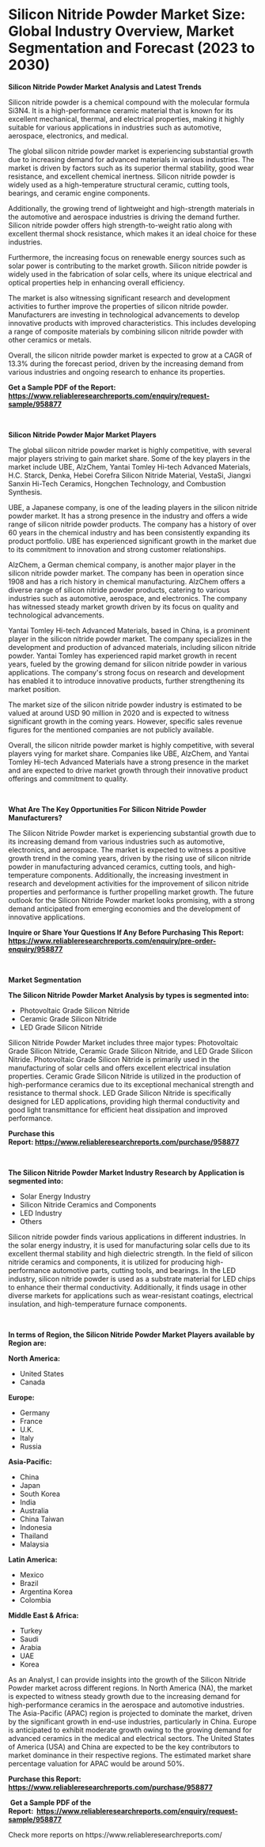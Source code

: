 <p><h1>Silicon Nitride Powder Market Size: Global Industry Overview, Market Segmentation and Forecast (2023 to 2030)</h1></p><p><strong>Silicon Nitride Powder Market Analysis and Latest Trends</strong></p>
<p><p>Silicon nitride powder is a chemical compound with the molecular formula Si3N4. It is a high-performance ceramic material that is known for its excellent mechanical, thermal, and electrical properties, making it highly suitable for various applications in industries such as automotive, aerospace, electronics, and medical.</p><p>The global silicon nitride powder market is experiencing substantial growth due to increasing demand for advanced materials in various industries. The market is driven by factors such as its superior thermal stability, good wear resistance, and excellent chemical inertness. Silicon nitride powder is widely used as a high-temperature structural ceramic, cutting tools, bearings, and ceramic engine components.</p><p>Additionally, the growing trend of lightweight and high-strength materials in the automotive and aerospace industries is driving the demand further. Silicon nitride powder offers high strength-to-weight ratio along with excellent thermal shock resistance, which makes it an ideal choice for these industries.</p><p>Furthermore, the increasing focus on renewable energy sources such as solar power is contributing to the market growth. Silicon nitride powder is widely used in the fabrication of solar cells, where its unique electrical and optical properties help in enhancing overall efficiency.</p><p>The market is also witnessing significant research and development activities to further improve the properties of silicon nitride powder. Manufacturers are investing in technological advancements to develop innovative products with improved characteristics. This includes developing a range of composite materials by combining silicon nitride powder with other ceramics or metals.</p><p>Overall, the silicon nitride powder market is expected to grow at a CAGR of 13.3% during the forecast period, driven by the increasing demand from various industries and ongoing research to enhance its properties.</p></p>
<p><strong>Get a Sample PDF of the Report:&nbsp; <a href="https://www.reliableresearchreports.com/enquiry/request-sample/958877">https://www.reliableresearchreports.com/enquiry/request-sample/958877</a></strong></p>
<p>&nbsp;</p>
<p><strong>Silicon Nitride Powder Major Market Players</strong></p>
<p><p>The global silicon nitride powder market is highly competitive, with several major players striving to gain market share. Some of the key players in the market include UBE, AlzChem, Yantai Tomley Hi-tech Advanced Materials, H.C. Starck, Denka, Hebei Corefra Silicon Nitride Material, VestaSi, Jiangxi Sanxin Hi-Tech Ceramics, Hongchen Technology, and Combustion Synthesis.</p><p>UBE, a Japanese company, is one of the leading players in the silicon nitride powder market. It has a strong presence in the industry and offers a wide range of silicon nitride powder products. The company has a history of over 60 years in the chemical industry and has been consistently expanding its product portfolio. UBE has experienced significant growth in the market due to its commitment to innovation and strong customer relationships.</p><p>AlzChem, a German chemical company, is another major player in the silicon nitride powder market. The company has been in operation since 1908 and has a rich history in chemical manufacturing. AlzChem offers a diverse range of silicon nitride powder products, catering to various industries such as automotive, aerospace, and electronics. The company has witnessed steady market growth driven by its focus on quality and technological advancements.</p><p>Yantai Tomley Hi-tech Advanced Materials, based in China, is a prominent player in the silicon nitride powder market. The company specializes in the development and production of advanced materials, including silicon nitride powder. Yantai Tomley has experienced rapid market growth in recent years, fueled by the growing demand for silicon nitride powder in various applications. The company's strong focus on research and development has enabled it to introduce innovative products, further strengthening its market position.</p><p>The market size of the silicon nitride powder industry is estimated to be valued at around USD 90 million in 2020 and is expected to witness significant growth in the coming years. However, specific sales revenue figures for the mentioned companies are not publicly available.</p><p>Overall, the silicon nitride powder market is highly competitive, with several players vying for market share. Companies like UBE, AlzChem, and Yantai Tomley Hi-tech Advanced Materials have a strong presence in the market and are expected to drive market growth through their innovative product offerings and commitment to quality.</p></p>
<p>&nbsp;</p>
<p><strong>What Are The Key Opportunities For Silicon Nitride Powder Manufacturers?</strong></p>
<p><p>The Silicon Nitride Powder market is experiencing substantial growth due to its increasing demand from various industries such as automotive, electronics, and aerospace. The market is expected to witness a positive growth trend in the coming years, driven by the rising use of silicon nitride powder in manufacturing advanced ceramics, cutting tools, and high-temperature components. Additionally, the increasing investment in research and development activities for the improvement of silicon nitride properties and performance is further propelling market growth. The future outlook for the Silicon Nitride Powder market looks promising, with a strong demand anticipated from emerging economies and the development of innovative applications.</p></p>
<p><strong>Inquire or Share Your Questions If Any Before Purchasing This Report: <a href="https://www.reliableresearchreports.com/enquiry/pre-order-enquiry/958877">https://www.reliableresearchreports.com/enquiry/pre-order-enquiry/958877</a></strong></p>
<p>&nbsp;</p>
<p><strong>Market Segmentation</strong></p>
<p><strong>The Silicon Nitride Powder Market Analysis by types is segmented into:</strong></p>
<p><ul><li>Photovoltaic Grade Silicon Nitride</li><li>Ceramic Grade Silicon Nitride</li><li>LED Grade Silicon Nitride</li></ul></p>
<p><p>Silicon Nitride Powder Market includes three major types: Photovoltaic Grade Silicon Nitride, Ceramic Grade Silicon Nitride, and LED Grade Silicon Nitride. Photovoltaic Grade Silicon Nitride is primarily used in the manufacturing of solar cells and offers excellent electrical insulation properties. Ceramic Grade Silicon Nitride is utilized in the production of high-performance ceramics due to its exceptional mechanical strength and resistance to thermal shock. LED Grade Silicon Nitride is specifically designed for LED applications, providing high thermal conductivity and good light transmittance for efficient heat dissipation and improved performance.</p></p>
<p><strong>Purchase this Report:&nbsp;<a href="https://www.reliableresearchreports.com/purchase/958877">https://www.reliableresearchreports.com/purchase/958877</a></strong></p>
<p>&nbsp;</p>
<p><strong>The Silicon Nitride Powder Market Industry Research by Application is segmented into:</strong></p>
<p><ul><li>Solar Energy Industry</li><li>Silicon Nitride Ceramics and Components</li><li>LED Industry</li><li>Others</li></ul></p>
<p><p>Silicon nitride powder finds various applications in different industries. In the solar energy industry, it is used for manufacturing solar cells due to its excellent thermal stability and high dielectric strength. In the field of silicon nitride ceramics and components, it is utilized for producing high-performance automotive parts, cutting tools, and bearings. In the LED industry, silicon nitride powder is used as a substrate material for LED chips to enhance their thermal conductivity. Additionally, it finds usage in other diverse markets for applications such as wear-resistant coatings, electrical insulation, and high-temperature furnace components.</p></p>
<p>&nbsp;</p>
<p><strong>In terms of Region, the Silicon Nitride Powder Market Players available by Region are:</strong></p>
<p>
    <p> <strong> North America: </strong>
        <ul>
            <li>United States</li>
            <li>Canada</li>
        </ul>
        </p> 
    <p> <strong> Europe: </strong>
        <ul>
            <li>Germany</li>
            <li>France</li>
            <li>U.K.</li>
            <li>Italy</li>
            <li>Russia</li>
        </ul>
        </p> 
    <p> <strong> Asia-Pacific: </strong>
        <ul>
            <li>China</li>
            <li>Japan</li>
            <li>South Korea</li>
            <li>India</li>
            <li>Australia</li>
            <li>China Taiwan</li>
            <li>Indonesia</li>
            <li>Thailand</li>
            <li>Malaysia</li>
        </ul>
        </p> 
    <p> <strong> Latin America: </strong>
        <ul>
            <li>Mexico</li>
            <li>Brazil</li>
            <li>Argentina Korea</li>
            <li>Colombia</li>
        </ul>
        </p> 
    <p> <strong> Middle East & Africa: </strong>
        <ul>
            <li>Turkey</li>
            <li>Saudi</li>
            <li>Arabia</li>
            <li>UAE</li>
            <li>Korea</li>
        </ul>
    </p>
    </p>
<p><p>As an Analyst, I can provide insights into the growth of the Silicon Nitride Powder market across different regions. In North America (NA), the market is expected to witness steady growth due to the increasing demand for high-performance ceramics in the aerospace and automotive industries. The Asia-Pacific (APAC) region is projected to dominate the market, driven by the significant growth in end-use industries, particularly in China. Europe is anticipated to exhibit moderate growth owing to the growing demand for advanced ceramics in the medical and electrical sectors. The United States of America (USA) and China are expected to be the key contributors to market dominance in their respective regions. The estimated market share percentage valuation for APAC would be around 50%.</p></p>
<p><strong>Purchase this Report: <a href="https://www.reliableresearchreports.com/purchase/958877">https://www.reliableresearchreports.com/purchase/958877</a></strong></p>
<p>&nbsp;<strong>Get a Sample PDF of the Report:&nbsp;&nbsp;<a href="https://www.reliableresearchreports.com/enquiry/request-sample/958877">https://www.reliableresearchreports.com/enquiry/request-sample/958877</a></strong></p>
<p><strong></strong></p>
<p>Check more reports on https://www.reliableresearchreports.com/</p>